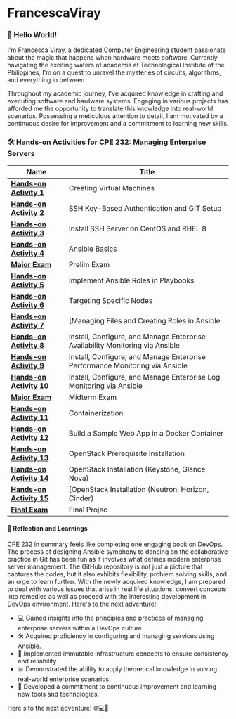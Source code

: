 # FrancescaViray

### 👋 Hello World!
I'm Francesca Viray, a dedicated Computer Engineering student passionate about the magic that happens when hardware meets software. Currently navigating the exciting waters of academia at Technological Institute of the Philippines, I'm on a quest to unravel the mysteries of circuits, algorithms, and everything in between.

Throughout my academic journey, I've acquired knowledge in crafting and executing software and hardware systems. Engaging in various projects has afforded me the opportunity to translate this knowledge into real-world scenarios. Possessing a meticulous attention to detail, I am motivated by a continuous desire for improvement and a commitment to learning new skills.


### 🛠️ Hands-on Activities for CPE 232: Managing Enterprise Servers

| Name | Title |
|----------|-------------|
| [**Hands-on Activity 1**](https://github.com/FrancescaViray/Other-HOAs/issues/1) | Creating Virtual Machines |
| [**Hands-on Activity 2**](https://github.com/FrancescaViray/Other-HOAs/issues/2) | SSH Key-Based Authentication and GIT Setup |
| [**Hands-on Activity 3**](https://github.com/FrancescaViray/Other-HOAs/issues/3) | Install SSH Server on CentOS and RHEL 8 |
| [**Hands-on Activity 4**](https://github.com/FrancescaViray/Other-HOAs/issues/4) | Ansible Basics |
| [**Major Exam**](https://github.com/FrancescaViray/PrelimExam_VIRAY) | Prelim Exam |
| [**Hands-on Activity 5**](https://github.com/FrancescaViray/CPE232_VIRAY) | Implement Ansible Roles in Playbooks |
| [**Hands-on Activity 6**](https://github.com/FrancescaViray/CPE232_VIRAY) | Targeting Specific Nodes |
| [**Hands-on Activity 7**](https://github.com/FrancescaViray/CPE232_VIRAY) | [Managing Files and Creating Roles in Ansible |
| [**Hands-on Activity 8**](https://github.com/FrancescaViray/HOA-8) | Install, Configure, and Manage Enterprise Availability Monitoring via Ansible |
| [**Hands-on Activity 9**](https://github.com/FrancescaViray/HOA-9)  | Install, Configure, and Manage Enterprise Performance Monitoring via Ansible|
| [**Hands-on Activity 10**](https://github.com/FrancescaViray/HOA-10) | Install, Configure, and Manage Enterprise Log Monitoring via Ansible |
| [**Major Exam**](https://github.com/FrancescaViray/CPE_MIDEXAM_VIRAY) | Midterm Exam |
| [**Hands-on Activity 11**](https://github.com/FrancescaViray/HOA-11)  | Containerization |
| [**Hands-on Activity 12**](https://github.com/FrancescaViray/Other-HOAs/issues/5) | Build a Sample Web App in a Docker Container |
| [**Hands-on Activity 13**](https://github.com/FrancescaViray/HOA-13) | OpenStack Prerequisite Installation |
| [**Hands-on Activity 14**](https://github.com/FrancescaViray/HOA-14) | OpenStack Installation (Keystone, Glance, Nova) |
| [**Hands-on Activity 15**](https://github.com/FrancescaViray/HOA-15) | [OpenStack Installation (Neutron, Horizon, Cinder) |
| [**Final Exam**](#) | Final Projec |

#### 🤔 Reflection and Learnings
CPE 232 in summary feels like completing one engaging book on DevOps. The process of designing Ansible symphony to dancing on the collaborative practice in Git has been fun as it involves what defines modern enterprise server management. The GitHub repository is not just a picture that captures the codes, but it also exhibits flexibility, problem solving skills, and an urge to learn further. With the newly acquired knowledge, I am prepared to deal with various issues that arise in real life situations, convert concepts into remedies as well as proceed with the interesting development in DevOps environment. Here's  to the next adventure!

- 💻 Gained insights into the principles and practices of managing enterprise servers within a DevOps culture.
- 🛠️ Acquired proficiency in configuring and managing services using Ansible.
- 🐳 Implemented immutable infrastructure concepts to ensure consistency and reliability
- 📊 Demonstrated the ability to apply theoretical knowledge in solving real-world enterprise scenarios.
- 🚀 Developed a commitment to continuous improvement and learning new tools and technologies.

Here's  to the next adventure! 🌐💻🚀

